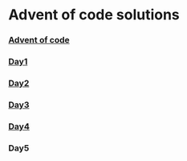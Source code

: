 # Advent of code solutions

### [Advent of code](https://adventofcode.com/2022/day/1)

### [Day1](/day1)

### [Day2](/day2)

### [Day3](/day3)

### [Day4](/day4)

### Day5
